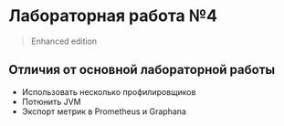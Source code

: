# Лабораторная работа №4
> Enhanced edition

## Отличия от основной лабораторной работы
* Использовать несколько профилировщиков
* Потюнить  JVM
* Экспорт метрик в Prometheus и Graphana
